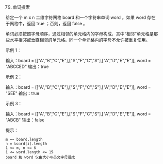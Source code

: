 79. 单词搜索

给定一个 m x n 二维字符网格 board 和一个字符串单词 word 。如果 word 存在于网格中，返回 true ；否则，返回 false 。

单词必须按照字母顺序，通过相邻的单元格内的字母构成，其中“相邻”单元格是那些水平相邻或垂直相邻的单元格。同一个单元格内的字母不允许被重复使用。

 

示例 1：

输入：board = [["A","B","C","E"],["S","F","C","S"],["A","D","E","E"]], word = "ABCCED"
输出：true

示例 2：

输入：board = [["A","B","C","E"],["S","F","C","S"],["A","D","E","E"]], word = "SEE"
输出：true

示例 3：

输入：board = [["A","B","C","E"],["S","F","C","S"],["A","D","E","E"]], word = "ABCB"
输出：false

 

提示：

    m == board.length
    n = board[i].length
    1 <= m, n <= 6
    1 <= word.length <= 15
    board 和 word 仅由大小写英文字母组成

